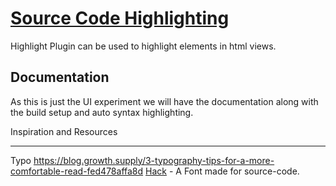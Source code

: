 [Source Code Highlighting](http://codejets.github.io/Source-Code-Highlighting/)
========

Highlight Plugin can be used to highlight elements in html views.

Documentation
-----------
As this is just the UI experiment we will have the documentation along with the build setup and auto syntax highlighting.

Inspiration and Resources
___________

Typo
https://blog.growth.supply/3-typography-tips-for-a-more-comfortable-read-fed478affa8d
[Hack](http://chrissimpkins.github.io/Hack/font-specimen.html) - A Font made for source-code.
